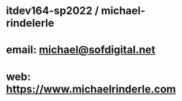 # itdev164-sp2022 / michael-rindelerle

# email: michael@sofdigital.net
# web: https://www.michaelrinderle.com

